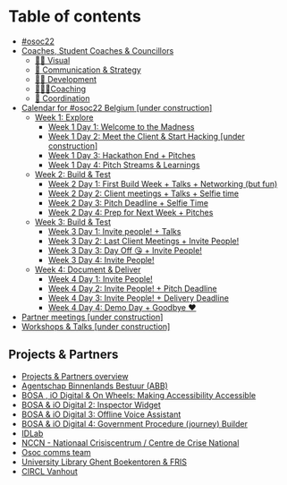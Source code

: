# Table of contents

* [#osoc22](README.md)
* [Coaches, Student Coaches & Councillors](coaches/README.md)
  * [👩‍🎤 Visual](coaches/visual.md)
  * [🦄 Communication & Strategy](coaches/communication-and-strategy.md)
  * [🦹🏽 Development](coaches/development.md)
  * [🧙🏼‍♀️Coaching](coaches/coaching.md)
  * [🐙 Coordination](coaches/coordination.md)
* [Calendar for #osoc22 Belgium \[under construction\]](calendar-for-osoc22-belgium/README.md)
  * [Week 1: Explore](calendar-for-osoc22-belgium/week-1-explore/README.md)
    * [Week 1 Day 1: Welcome to the Madness](calendar-for-osoc22-belgium/week-1-explore/week-1-day-1-welcome-to-the-madness.md)
    * [Week 1 Day 2: Meet the Client & Start Hacking \[under construction\]](calendar-for-osoc22-belgium/week-1-explore/week-1-day-2-meet-the-client-and-start-hacking.md)
    * [Week 1 Day 3: Hackathon End + Pitches](calendar-for-osoc22-belgium/week-1-explore/week-1-day-3-hackathon-end.md)
    * [Week 1 Day 4: Pitch Streams & Learnings](calendar-for-osoc22-belgium/week-1-explore/week-1-day-4-pitch-streams-and-learnings.md)
  * [Week 2: Build & Test](calendar-for-osoc22-belgium/week-2-build-and-test/README.md)
    * [Week 2 Day 1: First Build Week + Talks + Networking (but fun)](calendar-for-osoc22-belgium/week-2-build-and-test/week-1-day-2.md)
    * [Week 2 Day 2: Client meetings + Talks + Selfie time](calendar-for-osoc22-belgium/week-2-build-and-test/week-2-day-2.md)
    * [Week 2 Day 3: Pitch Deadline + Selfie Time](calendar-for-osoc22-belgium/week-2-build-and-test/week-2-day-3.md)
    * [Week 2 Day 4: Prep for Next Week + Pitches](calendar-for-osoc22-belgium/week-2-build-and-test/week-2-day-4.md)
  * [Week 3: Build & Test](calendar-for-osoc22-belgium/week-3-build-and-test/README.md)
    * [Week 3 Day 1: Invite people! + Talks](calendar-for-osoc22-belgium/week-3-build-and-test/week-3-day-1.md)
    * [Week 3 Day 2: Last Client Meetings + Invite People!](calendar-for-osoc22-belgium/week-3-build-and-test/week-3-day-2.md)
    * [Week 3 Day 3: Day Off 😘 + Invite People!](calendar-for-osoc22-belgium/week-3-build-and-test/week-3-day-3.md)
    * [Week 3 Day 4: Invite People!](calendar-for-osoc22-belgium/week-3-build-and-test/week-3-day-4.md)
  * [Week 4: Document & Deliver](calendar-for-osoc22-belgium/week-4-document-and-deliver/README.md)
    * [Week 4 Day 1: Invite People!](calendar-for-osoc22-belgium/week-4-document-and-deliver/week-4-day-1.md)
    * [Week 4 Day 2: Invite People! + Pitch Deadline](calendar-for-osoc22-belgium/week-4-document-and-deliver/week-4-day-2.md)
    * [Week 4 Day 3: Invite People! + Delivery Deadline](calendar-for-osoc22-belgium/week-4-document-and-deliver/week-4-day-3.md)
    * [Week 4 Day 4: Demo Day + Goodbye ❤️](calendar-for-osoc22-belgium/week-4-document-and-deliver/week-4-day-4-demo-day-+-goodbye.md)
* [Partner meetings \[under construction\]](collaboration-and-documentation.md)
* [Workshops & Talks \[under construction\]](workshops-and-talks.md)

## Projects & Partners <a href="#projects-partners" id="projects-partners"></a>

* [Projects & Partners overview](projects-partners/projects-partners-overview.md)
* [Agentschap Binnenlands Bestuur (ABB)](projects-partners/abb.md)
* [BOSA , iO Digital & On Wheels: Making Accessibility Accessible](projects-partners/bosa-onwheels.md)
* [BOSA & iO Digital 2: Inspector Widget](projects-partners/inspector-widget.md)
* [BOSA & iO Digital 3: Offline Voice Assistant](projects-partners/offline-voice-assistant.md)
* [BOSA & iO Digital 4: Government Procedure (journey) Builder](projects-partners/procedure-builder.md)
* [IDLab](projects-partners/idlab.md)
* [NCCN - Nationaal Crisiscentrum / Centre de Crise National](projects-partners/nccn.md)
* [Osoc comms team](projects-partners/osoc.md)
* [University Library Ghent Boekentoren & FRIS](projects-partners/boekentoren-fris.md)
* [CIRCL Vanhout](projects-partners/CIRCL-Vanhout.md)
